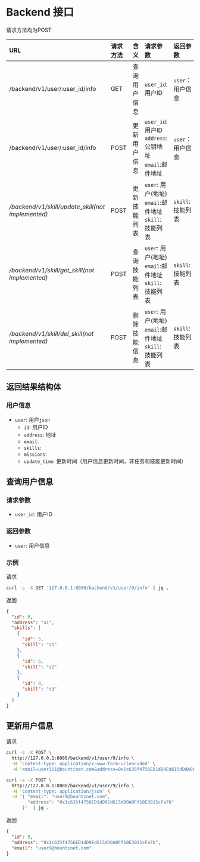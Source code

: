 # Backend 接口

请求方法均为POST

URL|请求方法|含义|请求参数|返回参数
|:---|:---|:---|:---|:---
/backend/v1/user/:user_id/info | GET  | 查询用户信息 | `user_id`: 用户ID | `user`：用户信息
/backend/v1/user/:user_id/info | POST | 更新用户信息 | `user_id`: 用户ID<br>`address`:公钥地址<br>`email`:邮件地址<br> | `user`：用户信息
*/backend/v1/skill/update_skill(not implemented)* |POST | 更新技能列表 |`user`: 用户(地址)<br>`email`:邮件地址<br>`skill`: 技能列表|`skill`: 技能列表
*/backend/v1/skill/get_skill(not implemented)*    |POST | 查询技能列表 |`user`: 用户(地址)<br>`email`:邮件地址<br>`skill`: 技能列表|`skill`: 技能列表
*/backend/v1/skill/del_skill(not implemented)*    |POST | 删除技能信息 |`user`: 用户(地址)<br>`email`:邮件地址<br>`skill`: 技能列表|`skill`: 技能列表

## 返回结果结构体

### 用户信息
- `user`: 用户`json`
  - `id`: 用户ID
  - `address`: 地址
  - `email`:
  - `skills`:
  - `missions`:
  - `update_time`: 更新时间（用户信息更新时间，非任务和技能更新时间）
  
## 查询用户信息

### 请求参数
- `user_id`: 用户ID
### 返回参数

- `user`: 用户信息

### 示例

请求

```bash
curl -s -X GET '127.0.0.1:8080/backend/v1/user/9/info' | jq .
```

返回
```json
{
  "id": 9,
  "address": "u1",
  "skills": [
    {
      "id": 5,
      "skill": "s1"
    },
    {
      "id": 6,
      "skill": "s2"
    },
    {
      "id": 8,
      "skill": "s3"
    }
  ]
}
```

## 更新用户信息

请求

```bash
curl -s -X POST \
  http://127.0.0.1:8080/backend/v1/user/9/info \
  -H 'content-type: application/x-www-form-urlencoded' \
  -d 'email=user111@bountinet.com&address=0x1c635f4756ED1dD9Ed615dD0A0Ff10E3015cFa7b' | jq .

curl -s -X POST \
  http://127.0.0.1:8080/backend/v1/user/9/info \
  -H 'content-type: application/json' \
  -d '{ "email": "user9@bountinet.com",
        "address": "0x1c635f4756ED1dD9Ed615dD0A0Ff10E3015cFa7b"
      }'  | jq .
```

返回
```json
{
  "id": 9,
  "address": "0x1c635f4756ED1dD9Ed615dD0A0Ff10E3015cFa7b",
  "email": "user9@bountinet.com"
}
```
